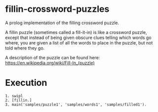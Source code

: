 # fillin-crossword-puzzles
A prolog implementation of the filling crossword puzzle. 

A fillin puzzle (sometimes called a fill-it-in) is like a crossword puzzle, except that instead of being given obscure clues telling which words go where, you are given a list of all the words to place in the puzzle, but not told where they go.

A description of the puzzle can be found here: https://en.wikipedia.org/wiki/Fill-In_(puzzle)


# Execution

```
1. swipl
2. [fillin.]
3. main('samples/puzzle1', 'samples/words1', 'samples/filled1').
```